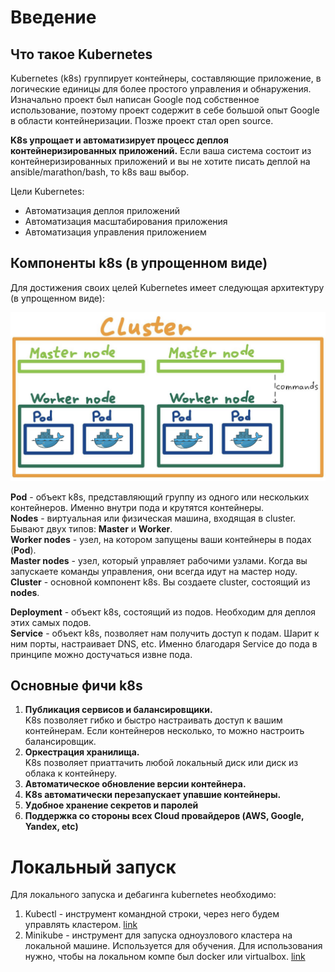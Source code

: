 # Введение
## Что такое Kubernetes
Kubernetes (k8s) группирует контейнеры, составляющие приложение, в логические единицы для более простого управления и 
обнаружения. Изначально проект был написан Google под собственное использование, поэтому проект содержит в себе
большой опыт Google в области контейнеризации. Позже проект стал open source.

**K8s упрощает и автоматизирует процесс деплоя контейнеризированных приложений.** Если ваша система состоит из
контейнеризированных приложений и вы не хотите писать деплой на ansible/marathon/bash, то k8s ваш выбор.

Цели Kubernetes: 

- Автоматизация деплоя приложений
- Автоматизация масштабирования приложения
- Автоматизация управления приложением

## Компоненты k8s (в упрощенном виде)
Для достижения своих целей Kubernetes имеет следующая архитектуру (в упрощенном виде):

![k8s_components.png](../../img/k8s/k8s_components.png)

**Pod** - объект k8s, представляющий группу из одного или нескольких контейнеров. Именно внутри пода и крутятся
контейнеры.  
**Nodes** - виртуальная или физическая машина, входящая в cluster. Бывают двух типов: **Master** и **Worker**.  
**Worker nodes** - узел, на котором запущены ваши контейнеры в подах (**Pod**).  
**Master nodes** - узел, который управляет рабочими узлами. Когда вы запускаете команды управления, они всегда идут на
мастер ноду.  
**Cluster** - основной компонент k8s. Вы создаете cluster, состоящий из **nodes**.

**Deployment** - объект k8s, состоящий из подов. Необходим для деплоя этих самых подов.  
**Service** - объект k8s, позволяет нам получить доступ к подам. Шарит к ним порты, настраивает DNS, etc. Именно 
благодаря Service до пода в принципе можно достучаться извне пода.

## Основные фичи k8s
1) **Публикация сервисов и балансировщики.**  
K8s позволяет гибко и быстро настраивать доступ к вашим контейнерам. Если контейнеров несколько, то можно 
настроить балансировщик. 
2) **Оркестрация хранилища.**  
K8s позволяет приаттачить любой локальный диск или диск из облака к контейнеру.
3) **Автоматическое обновление версии контейнера.**
4) **K8s автоматически перезапускает упавшие контейнеры.**
5) **Удобное хранение секретов и паролей**
6) **Поддержка со стороны всех Cloud провайдеров (AWS, Google, Yandex, etc)**

# Локальный запуск
Для локального запуска и дебагинга kubernetes необходимо:
1) Kubectl - инструмент командной строки, через него будем управлять кластером. [link](https://kubernetes.io/ru/docs/tasks/tools/install-kubectl/)
2) Minikube - инструмент для запуска одноузлового кластера на локальной машине. Используется для обучения. 
Для использования нужно, чтобы на локальном компе был docker или virtualbox. [link](https://kubernetes.io/ru/docs/tasks/tools/install-minikube/)
